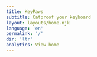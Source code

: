 ```yaml
---
title: KeyPaws
subtitle: Catproof your keyboard
layout: layouts/home.njk 
language: 'en'
permalink: '/'
dir: 'ltr'
analytics: View home
---
```


